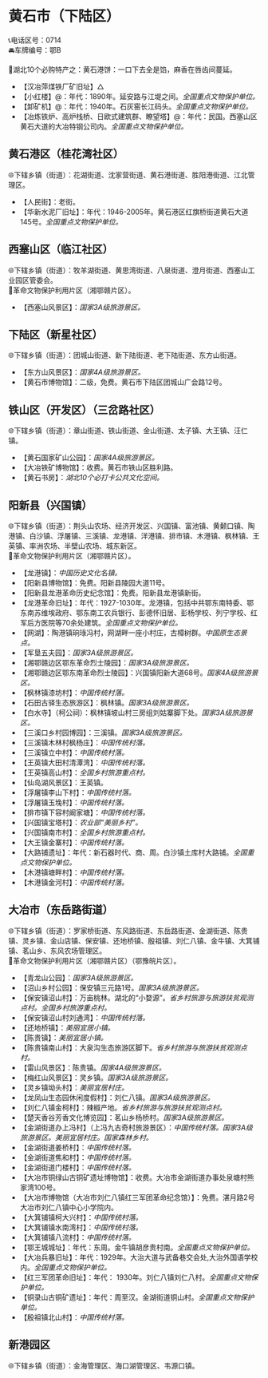 # 黄石市（下陆区）  
📞电话区号：0714  
🚘车牌编号：鄂B    
  
🧊湖北10个必购特产之：黄石港饼：一口下去全是馅，麻香在唇齿间蔓延。  

* 【汉冶萍煤铁厂矿旧址】△  
* 【小红楼】@：年代：1890年。延安路与江堤之间。*全国重点文物保护单位。*  
* 【卸矿机】@：年代：1940年。石灰窑长江码头。*全国重点文物保护单位。*  
* 【冶炼铁炉、高炉栈桥、日欧式建筑群、瞭望塔】@：年代：民国。西塞山区黄石大道的大冶特钢公司内。*全国重点文物保护单位。*  

## 黄石港区（桂花湾社区）  
🌐下辖乡镇（街道）：花湖街道、沈家营街道、黄石港街道、胜阳港街道、江北管理区。    
  
* 【人民街】：老街。   
* 【华新水泥厂旧址】：年代：1946-2005年。黄石港区红旗桥街道黄石大道145号。*全国重点文物保护单位。*  

## 西塞山区（临江社区）  
🌐下辖乡镇（街道）：牧羊湖街道、黄思湾街道、八泉街道、澄月街道、西塞山工业园区管委会。    
🚩革命文物保护利用片区（湘鄂赣片区）。   
  
* 【西塞山风景区】：*国家3A级旅游景区。*  

## 下陆区（新星社区）  
🌐下辖乡镇（街道）：团城山街道、新下陆街道、老下陆街道、东方山街道。    
  
* 【东方山风景区】：*国家4A级旅游景区。*  
* 【黄石市博物馆】：二级，免费。黄石市下陆区团城山广会路12号。   

## 铁山区（开发区）（三岔路社区）  
🌐下辖乡镇（街道）：章山街道、铁山街道、金山街道、太子镇、大王镇、汪仁镇。   
  
* 【黄石国家矿山公园】：*国家4A级旅游景区。*  
* 【大冶铁矿博物馆】：收费。黄石市铁山区胜利路。     
* 【黄石书房】：*湖北10个必打卡公共文化空间。*   

## 阳新县（兴国镇）  
🌐下辖乡镇（街道）：荆头山农场、经济开发区、兴国镇、富池镇、黄颡口镇、陶港镇、白沙镇、浮屠镇、三溪镇、龙港镇、洋港镇、排市镇、木港镇、枫林镇、王英镇、率洲农场、半壁山农场、城东新区。    
🚩革命文物保护利用片区（湘鄂赣片区）。   
  
* 【龙港镇】：*中国历史文化名镇。*  
* 【阳新县博物馆】：免费。阳新县陵园大道11号。   
* 【阳新县龙港革命历史纪念馆】：免费。阳新县龙港镇新街。   
* 【龙港革命旧址】：年代：1927-1030年。龙港镇，包括中共鄂东南特委、鄂东南苏维埃政府、鄂东南工农兵银行、彭德怀旧居、彭杨学校、列宁学校、红军后方医院等70余处建筑。*全国重点文物保护单位。*    
* 【网湖】：陶港镇珦琭冯村，网湖畔一座小村庄，古樟树群。*中国原生态景点。*  
* 【军垦五夫园】：*国家3A级旅游景区。*  
* 【湘鄂赣边区鄂东革命烈士陵园】：*国家3A级旅游景区。*  
* 【湘鄂赣边区鄂东南革命烈士陵园】：兴国镇阳新大道68号。*国家4A级旅游景区。*  
* 【枫林镇漆坊村】：*中国传统村落。*  
* 【石田古驿生态旅游区】：枫林镇。*国家3A级旅游景区。*  
* 【白水寺】（柯公祠）：枫林镇坡山村三房组刘姑寨脚下处。*国家3A级旅游景区。*  
* 【三溪口乡村园博园】：三溪镇。*国家3A级旅游景区。*  
* 【三溪镇木林村枫杨庄】：*中国传统村落。*  
* 【三溪镇立中村】：*中国传统村落。*  
* 【王英镇大田村清潭湾】：*中国传统村落。*  
* 【王英镇高山村】：*全国乡村旅游重点村。*  
* 【仙岛湖风景区】：王英镇。   
* 【浮屠镇李山下村】：*中国传统村落。*  
* 【浮屠镇玉堍村】：*中国传统村落。*  
* 【排市镇下容村阚家塘】：*中国传统村落。*  
* 【兴国镇宝塔村】：*农业部“美丽乡村”。*  
* 【兴国镇南市村】：*全国乡村旅游重点村。*  
* 【大王镇金寨村】：*中国传统村落。*  
* 【大路铺遗址】：年代：新石器时代、商、周。白沙镇土库村大路铺。*全国重点文物保护单位。*      
* 【木港镇塘畔村】：*中国传统村落。*  
* 【木港镇金河村】：*中国传统村落。*  

## 大冶市（东岳路街道）  
🌐下辖乡镇（街道）：罗家桥街道、东风路街道、东岳路街道、金湖街道、陈贵镇、灵乡镇、金山店镇、保安镇、还地桥镇、殷祖镇、刘仁八镇、金牛镇、大箕铺镇、茗山乡、东风农场管理区。    
🚩革命文物保护利用片区（湘鄂赣片区）（鄂豫皖片区）。   
  
* 【青龙山公园】：*国家3A级旅游景区。*  
* 【沼山乡村公园】：保安镇三元路1号。*国家3A级旅游景区。*  
* 【保安镇沼山村】：万亩桃林。湖北的“小婺源”。*省乡村旅游与旅游扶贫观测点村。全国乡村旅游重点村。*  
* 【保安镇沼山村刘通湾】：*中国传统村落。*  
* 【还地桥镇】：*美丽宜居小镇。*  
* 【陈贵镇】：*美丽宜居小镇。*  
* 【陈贵镇南山村】：大泉沟生态旅游区脚下。*省乡村旅游与旅游扶贫观测点村。*  
* 【雷山风景区】：陈贵镇。*国家4A级旅游景区。*  
* 【梅红山风景区】：灵乡镇。*国家3A级旅游景区。*  
* 【灵乡镇坳头村】：*美丽宜居村庄。*  
* 【龙凤山生态园休闲度假村】：刘仁八镇。*国家3A级旅游景区。*  
* 【刘仁八镇金柯村】：辣椒产地。*省乡村旅游与旅游扶贫观测点村。*  
* 【楚天香谷芳香文化博览园】：茗山乡杨桥村。*国家3A级旅游景区。*  
* 【金湖街道办上冯村】（上冯九古奇村旅游景区）：*中国传统村落。国家3A级旅游景区。美丽宜居村庄。国家森林乡村。*  
* 【金湖街道姜桥村】：*中国传统村落。*  
* 【金湖街道焦和村】：*中国传统村落。*  
* 【金湖街道门楼村】：*中国传统村落。*  
* 【大冶市铜绿山古铜矿遗址博物馆】：收费。大冶市金湖街道办事处泉塘村熊家湾100号。   
* 【大冶市博物馆（大冶市刘仁八镇红三军团革命纪念馆）】：免费。湛月路2号大冶市刘仁八镇中心小学院内。   
* 【大箕铺镇柯大兴村】：*中国传统村落。*  
* 【大箕铺镇水南湾村】：*中国传统村落。*    
* 【大箕铺镇八流村】：*中国传统村落。*    
* 【鄂王城城址】：年代：东周。金牛镇胡彦贵村南。*全国重点文物保护单位。*  
* 【大冶兵暴旧址】：年代：1929年。大治大道与武备巷交会处,大治外国语学校内。*全国重点文物保护单位。*  
* 【红三军团革命旧址】：年代：  1930年。刘仁八镇刘仁八村。*全国重点文物保护单位。*  
* 【铜录山古铜矿遗址】：年代：周至汉。金湖街道铜山村。*全国重点文物保护单位。*       
* 【殷祖镇北山村】：*中国传统村落。*    
  
## 新港园区  
🌐下辖乡镇（街道）：金海管理区、海口湖管理区、韦源口镇。    